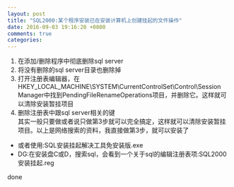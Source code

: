 ```yaml
---
layout: post
title: "SQL2000:某个程序安装已在安装计算机上创建挂起的文件操作"
date: 2016-09-03 19:16:20 +0800
comments: true
categories: 
---
```

1. 在添加/删除程序中彻底删除sql server  
2. 将没有删除的sql server目录也删除掉  
3. 打开注册表编辑器，在HKEY_LOCAL_MACHINE\\SYSTEM\\CurrentControlSet\\Control\\Session Manager中找到PendingFileRenameOperations项目，并删除它。这样就可以清除安装暂挂项目  
4. 删除注册表中跟sql server相关的键  
其实一般只要做或者说只做第3步就可以完全搞定，这样就可以清除安装暂挂项目。以上是网络搜索的资料，我直接做第3步，就可以安装了  

- 或者使用:SQL安装挂起解决工具免安装版.exe  
- DG:在安装盘C或D，搜索sql，会看到一个关于sql的编辑注册表项:SQL2000安装挂起.reg  

done
